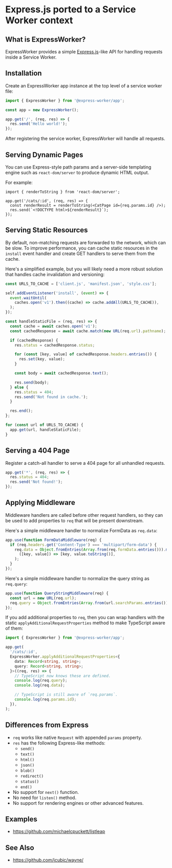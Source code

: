 # Express.js ported to a Service Worker context

## What is ExpressWorker?

ExpressWorker provides a simple [Express.js](https://expressjs.com/)-like API
for handling requests inside a Service Worker.

## Installation

Create an ExpressWorker app instance at the top level of a service worker file:

```ts
import { ExpressWorker } from '@express-worker/app';

const app = new ExpressWorker();

app.get('/', (req, res) => {
  res.send('Hello world!');
});
```

After registering the service worker, ExpressWorker will handle all requests.

## Serving Dynamic Pages

You can use Express-style path params and a server-side templating engine such
as `react-dom/server` to produce dynamic HTML output.

For example:

```tsx
import { renderToString } from 'react-dom/server';

app.get('/cats/:id', (req, res) => {
  const renderResult = renderToString(<CatPage id={req.params.id} />);
  res.send(`<!DOCTYPE html>${renderResult}`);
});
```

## Serving Static Resources

By default, non-matching requests are forwarded to the network, which can be
slow. To improve performance, you can cache static resources in the `install`
event handler and create GET handlers to serve them from the cache.

Here's a simplified example, but you will likely need a more robust solution
that handles cache invalidation and versioning:

```ts
const URLS_TO_CACHE = ['client.js', 'manifest.json', 'style.css'];

self.addEventListener('install', (event) => {
  event.waitUntil(
    caches.open('v1').then((cache) => cache.addAll(URLS_TO_CACHE)),
  );
});

const handleStaticFile = (req, res) => {
  const cache = await caches.open('v1');
  const cachedResponse = await cache.match(new URL(req.url).pathname);

  if (cachedResponse) {
    res.status = cachedResponse.status;

    for (const [key, value] of cachedResponse.headers.entries()) {
      res.set(key, value);
    }

    const body = await cachedResponse.text();

    res.send(body);
  } else {
    res.status = 404;
    res.send('Not found in cache.');
  }

  res.end();
};

for (const url of URLS_TO_CACHE) {
  app.get(url, handleStaticFile);
}
```

## Serving a 404 Page

Register a catch-all handler to serve a 404 page for all unhandled requests.

```ts
app.get('*', (req, res) => {
  res.status = 404;
  res.send('Not found!');
});
```

## Applying Middleware

Middleware handlers are called before other request handlers, so they can be
used to add properties to `req` that will be present downstream.

Here's a simple middleware handler to normalize FormData as `req.data`:

```ts
app.use(function FormDataMiddleware(req) {
  if (req.headers.get('Content-Type') === 'multipart/form-data') {
    req.data = Object.fromEntries(Array.from(req.formData.entries())).map(
      ([key, value]) => [key, value.toString()],
    );
  }
});
```

Here's a simple middleware handler to normalize the query string as `req.query`:

```ts
app.use(function QueryStringMiddleware(req) {
  const url = new URL(req.url);
  req.query = Object.fromEntries(Array.from(url.searchParams.entries()));
});
```

If you add additional properties to `req`, then you can wrap handlers with the
static `applyAdditionalRequestProperties` method to make TypeScript aware of
them:

```ts
import { ExpressWorker } from '@express-worker/app';

app.get(
  '/cats/:id',
  ExpressWorker.applyAdditionalRequestProperties<{
    data: Record<string, string>;
    query: Record<string, string>;
  }>((req, res) => {
    // TypeScript now knows these are defined.
    console.log(req.query);
    console.log(req.data);

    // TypeScript is still aware of `req.params`.
    console.log(req.params.id);
  }),
);
```

## Differences from Express

- `req` works like native `Request` with appended `params` property.
- `res` has the following Express-like methods:
  - `send()`
  - `text()`
  - `html()`
  - `json()`
  - `blob()`
  - `redirect()`
  - `status()`
  - `end()`
- No support for `next()` function.
- No need for `listen()` method.
- No support for rendering engines or other advanced features.

## Examples

- https://github.com/michaelcpuckett/listleap

## See Also

- https://github.com/jcubic/wayne/
